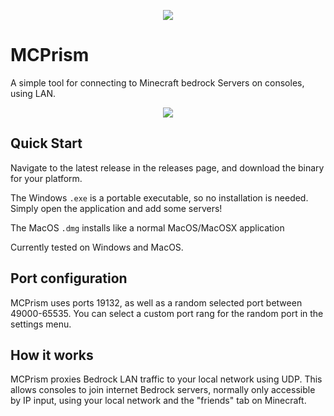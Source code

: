 <p align="center">
  <img src="https://assets.pbxdesign.xyz/mcp-icon-256.png">
</p>

# MCPrism
A simple tool for connecting to Minecraft bedrock Servers on consoles, using LAN. 

<p align="center">
  <img src="https://assets.pbxdesign.xyz/mcp-window-both-small.png">
</p>

## Quick Start
Navigate to the latest release in the releases page, and download the binary for your platform.

The Windows `.exe` is a portable executable, so no installation is needed. Simply open the application and add some servers! 

The MacOS `.dmg` installs like a normal MacOS/MacOSX application

Currently tested on Windows and MacOS. 

## Port configuration
MCPrism uses ports 19132, as well as a random selected port between 49000-65535. You can select a custom port rang for the random port in the settings menu. 

## How it works
MCPrism proxies Bedrock LAN traffic to your local network using UDP. This allows consoles to join internet Bedrock servers, normally only accessible by IP input, using your local network and the "friends" tab on Minecraft. 


